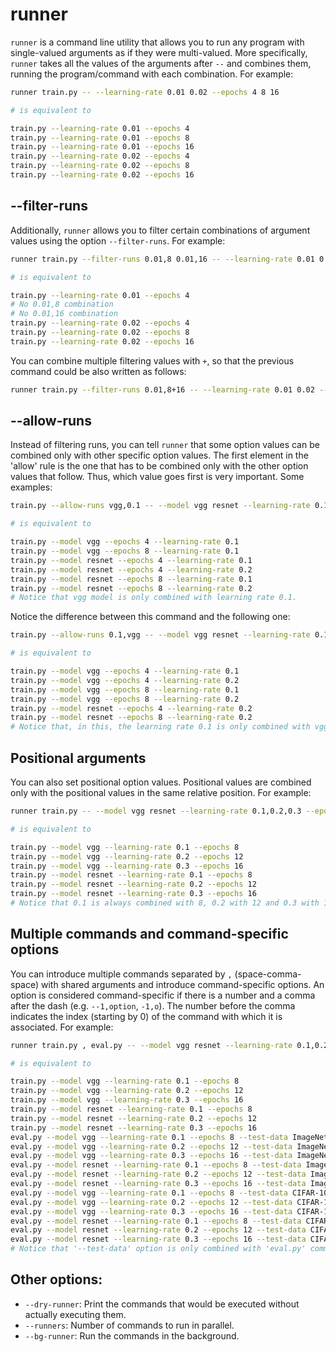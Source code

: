 # runner

`runner` is a command line utility that allows you to run any program with single-valued arguments as if they were multi-valued.
More specifically, `runner` takes all the values of the arguments after `--` and combines them, running the program/command with each combination.
For example:

```sh
runner train.py -- --learning-rate 0.01 0.02 --epochs 4 8 16

# is equivalent to

train.py --learning-rate 0.01 --epochs 4
train.py --learning-rate 0.01 --epochs 8
train.py --learning-rate 0.01 --epochs 16
train.py --learning-rate 0.02 --epochs 4
train.py --learning-rate 0.02 --epochs 8
train.py --learning-rate 0.02 --epochs 16
```

## --filter-runs

Additionally, `runner` allows you to filter certain combinations of argument values using the option `--filter-runs`.
For example:

```sh
runner train.py --filter-runs 0.01,8 0.01,16 -- --learning-rate 0.01 0.02 --epochs 4 8 16

# is equivalent to

train.py --learning-rate 0.01 --epochs 4
# No 0.01,8 combination
# No 0.01,16 combination
train.py --learning-rate 0.02 --epochs 4
train.py --learning-rate 0.02 --epochs 8
train.py --learning-rate 0.02 --epochs 16
```

You can combine multiple filtering values with `+`, so that the previous command could be also written as follows:
```sh
runner train.py --filter-runs 0.01,8+16 -- --learning-rate 0.01 0.02 --epochs 4 8 16
```

## --allow-runs

Instead of filtering runs, you can tell `runner` that some option values can be combined only with other specific option values.
The first element in the 'allow' rule is the one that has to be combined only with the other option values that follow.
Thus, which value goes first is very important.
Some examples:

```sh
train.py --allow-runs vgg,0.1 -- --model vgg resnet --learning-rate 0.1,0.2 --epochs 4 8

# is equivalent to

train.py --model vgg --epochs 4 --learning-rate 0.1
train.py --model vgg --epochs 8 --learning-rate 0.1
train.py --model resnet --epochs 4 --learning-rate 0.1
train.py --model resnet --epochs 4 --learning-rate 0.2
train.py --model resnet --epochs 8 --learning-rate 0.1
train.py --model resnet --epochs 8 --learning-rate 0.2
# Notice that vgg model is only combined with learning rate 0.1.
```
Notice the difference between this command and the following one:

```sh
train.py --allow-runs 0.1,vgg -- --model vgg resnet --learning-rate 0.1,0.2 --epochs 4 8

# is equivalent to

train.py --model vgg --epochs 4 --learning-rate 0.1
train.py --model vgg --epochs 4 --learning-rate 0.2
train.py --model vgg --epochs 8 --learning-rate 0.1
train.py --model vgg --epochs 8 --learning-rate 0.2
train.py --model resnet --epochs 4 --learning-rate 0.2
train.py --model resnet --epochs 8 --learning-rate 0.2
# Notice that, in this, the learning rate 0.1 is only combined with vgg model.
```

## Positional arguments

You can also set positional option values.
Positional values are combined only with the positional values in the same relative position.
For example:

```sh
runner train.py -- --model vgg resnet --learning-rate 0.1,0.2,0.3 --epochs 8,12,16

# is equivalent to

train.py --model vgg --learning-rate 0.1 --epochs 8
train.py --model vgg --learning-rate 0.2 --epochs 12
train.py --model vgg --learning-rate 0.3 --epochs 16
train.py --model resnet --learning-rate 0.1 --epochs 8
train.py --model resnet --learning-rate 0.2 --epochs 12
train.py --model resnet --learning-rate 0.3 --epochs 16
# Notice that 0.1 is always combined with 8, 0.2 with 12 and 0.3 with 16.
```

## Multiple commands and command-specific options

You can introduce multiple commands separated by ` , ` (space-comma-space) with shared arguments and introduce command-specific options.
An option is considered command-specific if there is a number and a comma after the dash (e.g. `--1,option`, `-1,o`).
The number before the comma indicates the index (starting by 0) of the command with which it is associated.
For example:

```sh
runner train.py , eval.py -- --model vgg resnet --learning-rate 0.1,0.2,0.3 --epochs 8,12,16 --1,test-data ImageNet CIFAR-10

# is equivalent to

train.py --model vgg --learning-rate 0.1 --epochs 8
train.py --model vgg --learning-rate 0.2 --epochs 12
train.py --model vgg --learning-rate 0.3 --epochs 16
train.py --model resnet --learning-rate 0.1 --epochs 8
train.py --model resnet --learning-rate 0.2 --epochs 12
train.py --model resnet --learning-rate 0.3 --epochs 16
eval.py --model vgg --learning-rate 0.1 --epochs 8 --test-data ImageNet
eval.py --model vgg --learning-rate 0.2 --epochs 12 --test-data ImageNet
eval.py --model vgg --learning-rate 0.3 --epochs 16 --test-data ImageNet
eval.py --model resnet --learning-rate 0.1 --epochs 8 --test-data ImageNet
eval.py --model resnet --learning-rate 0.2 --epochs 12 --test-data ImageNet
eval.py --model resnet --learning-rate 0.3 --epochs 16 --test-data ImageNet
eval.py --model vgg --learning-rate 0.1 --epochs 8 --test-data CIFAR-10
eval.py --model vgg --learning-rate 0.2 --epochs 12 --test-data CIFAR-10
eval.py --model vgg --learning-rate 0.3 --epochs 16 --test-data CIFAR-10
eval.py --model resnet --learning-rate 0.1 --epochs 8 --test-data CIFAR-10
eval.py --model resnet --learning-rate 0.2 --epochs 12 --test-data CIFAR-10
eval.py --model resnet --learning-rate 0.3 --epochs 16 --test-data CIFAR-10
# Notice that '--test-data' option is only combined with 'eval.py' command.
```

## Other options:

- `--dry-runner`: Print the commands that would be executed without actually executing them.
- `--runners`: Number of commands to run in parallel.
- `--bg-runner`: Run the commands in the background.
